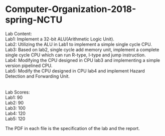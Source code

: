 # Computer-Organization-2018-spring-NCTU

Lab Content:</br>
Lab1: Implement a 32-bit ALU(Arithmetic Logic Unit).</br>
Lab2: Utilizing the ALU in Lab1 to implement a simple single cycle CPU.</br>
Lab3: Based on lab2, single cycle add memory unit, implement a complete single cycle CPU which can run R-type, I-type and jump instruction.</br>
Lab4: Modifying the CPU designed in CPU lab3 and implementing a simple version pipelined CPU.</br>
Lab5: Modify the CPU designed in CPU lab4 and implement Hazard Detection and Forwarding Unit.</br>
</br>
</br>
Lab Scores:</br>
Lab1: 90</br>
Lab2: 90</br>
Lab3: 100</br>
Lab4: 120</br>
Lab5: 120</br>

The PDF in each file is the specification of the lab and the report.
